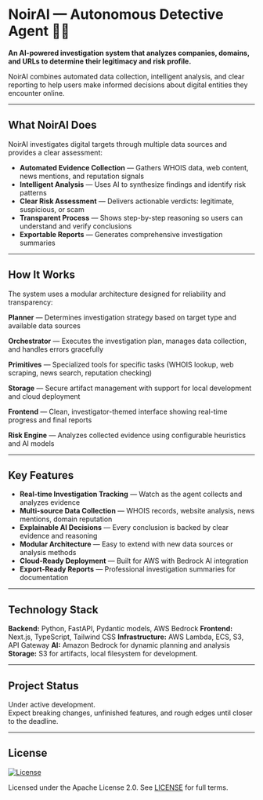 # NoirAI — Autonomous Detective Agent 🕵️‍♀️

**An AI-powered investigation system that analyzes companies, domains, and URLs to determine their legitimacy and risk profile.**

NoirAI combines automated data collection, intelligent analysis, and clear reporting to help users make informed decisions about digital entities they encounter online.

---

## What NoirAI Does

NoirAI investigates digital targets through multiple data sources and provides a clear assessment:

- **Automated Evidence Collection** — Gathers WHOIS data, web content, news mentions, and reputation signals
- **Intelligent Analysis** — Uses AI to synthesize findings and identify risk patterns  
- **Clear Risk Assessment** — Delivers actionable verdicts: legitimate, suspicious, or scam
- **Transparent Process** — Shows step-by-step reasoning so users can understand and verify conclusions
- **Exportable Reports** — Generates comprehensive investigation summaries

---

## How It Works

The system uses a modular architecture designed for reliability and transparency:

**Planner** — Determines investigation strategy based on target type and available data sources

**Orchestrator** — Executes the investigation plan, manages data collection, and handles errors gracefully

**Primitives** — Specialized tools for specific tasks (WHOIS lookup, web scraping, news search, reputation checking)

**Storage** — Secure artifact management with support for local development and cloud deployment

**Frontend** — Clean, investigator-themed interface showing real-time progress and final reports

**Risk Engine** — Analyzes collected evidence using configurable heuristics and AI models

---

## Key Features

- **Real-time Investigation Tracking** — Watch as the agent collects and analyzes evidence
- **Multi-source Data Collection** — WHOIS records, website analysis, news mentions, domain reputation
- **Explainable AI Decisions** — Every conclusion is backed by clear evidence and reasoning
- **Modular Architecture** — Easy to extend with new data sources or analysis methods
- **Cloud-Ready Deployment** — Built for AWS with Bedrock AI integration
- **Export-Ready Reports** — Professional investigation summaries for documentation

---

## Technology Stack

**Backend:** Python, FastAPI, Pydantic models, AWS Bedrock
**Frontend:** Next.js, TypeScript, Tailwind CSS
**Infrastructure:** AWS Lambda, ECS, S3, API Gateway
**AI:** Amazon Bedrock for dynamic planning and analysis
**Storage:** S3 for artifacts, local filesystem for development.

---

## Project Status

Under active development.  
Expect breaking changes, unfinished features, and rough edges until closer to the deadline.

---

## License

[![License](https://img.shields.io/badge/License-Apache_2.0-blue.svg)](LICENSE)

Licensed under the Apache License 2.0. See [LICENSE](LICENSE) for full terms.